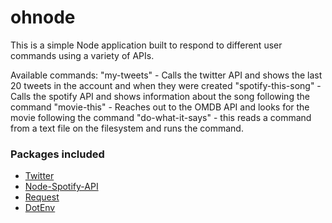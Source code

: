 # ohnode

This is a simple Node application built to respond to different user commands using a variety of APIs.

Available commands:
"my-tweets" - Calls the twitter API and shows the last 20 tweets in the account and when they were created
"spotify-this-song" - Calls the spotify API and shows information about the song following the command
"movie-this" - Reaches out to the OMDB API and looks for the movie following the command
"do-what-it-says" - this reads a command from a text file on the filesystem and runs the command.

### Packages included

   * [Twitter](https://www.npmjs.com/package/twitter)
   * [Node-Spotify-API](https://www.npmjs.com/package/node-spotify-api)
   * [Request](https://www.npmjs.com/package/request)
   * [DotEnv](https://www.npmjs.com/package/dotenv)